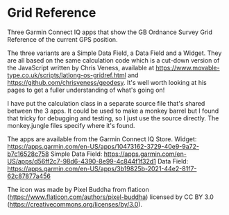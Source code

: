 # Grid Reference
Three Garmin Connect IQ apps that show the GB Ordnance Survey Grid Reference of the current GPS position.

The three variants are a Simple Data Field, a Data Field and a Widget.
They are all based on the same calculation code which is a cut-down version of the JavaScript written by Chris Veness, available at https://www.movable-type.co.uk/scripts/latlong-os-gridref.html and https://github.com/chrisveness/geodesy. It's well worth looking at his pages to get a fuller understanding of what's going on!

I have put the calculation class in a separate source file that's shared between the 3 apps. It could be used to make a monkey barrel but I found that tricky for debugging and testing, so I just use the source directly. The monkey.jungle files specify where it's found.

The apps are available from the Garmin Connect IQ Store.
Widget: https://apps.garmin.com/en-US/apps/10473162-3729-40e9-9a72-b7c16528c758
Simple Data Field: https://apps.garmin.com/en-US/apps/d56ff2c7-98d6-4390-8e99-4c844f1f32d1
Data Field: https://apps.garmin.com/en-US/apps/3b19825b-2021-44e2-81f7-62c87877a456

The icon was made by Pixel Buddha from flaticon (https://www.flaticon.com/authors/pixel-buddha) licensed by CC BY 3.0 (https://creativecommons.org/licenses/by/3.0).

